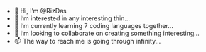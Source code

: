 - 👋 Hi, I’m @RizDas
- 👀 I’m interested in any interesting thin...
- 🌱 I’m currently learning 7 coding languages together...
- 💞️ I’m looking to collaborate on creating something interesting...
- 📫 The way to reach me is going through infinity...

<!---
RizDas/RizDas is a ✨ special ✨ repository because its `README.md` (this file) appears on your GitHub profile.
You can click the Preview link to take a look at your changes.
--->
